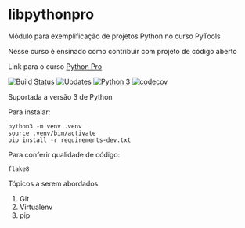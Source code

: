 # libpythonpro
Módulo para exemplificação de projetos Python no curso PyTools

Nesse curso é ensinado como contribuir com projeto de código aberto

Link para o curso [Python Pro](https://www.python.pro.br/)

[![Build Status](https://app.travis-ci.com/JPS-TechEad/libpythonpro.svg?branch=main)](https://app.travis-ci.com/JPS-TechEad/libpythonpro)
[![Updates](https://pyup.io/repos/github/JPS-TechEad/libpythonpro/shield.svg)](https://pyup.io/repos/github/JPS-TechEad/libpythonpro/)
[![Python 3](https://pyup.io/repos/github/JPS-TechEad/libpythonpro/python-3-shield.svg)](https://pyup.io/repos/github/JPS-TechEad/libpythonpro/)
[![codecov](https://codecov.io/gh/JPS-TechEad/libpythonpro/branch/main/graph/badge.svg?token=SHFOSPB6LO)](https://codecov.io/gh/JPS-TechEad/libpythonpro)

Suportada a versão 3 de Python

Para instalar:

```console
python3 -m venv .venv
source .venv/bim/activate
pip install -r requirements-dev.txt
```
Para conferir qualidade de código:

```console
flake8

````

Tópicos a serem abordados:

1. Git
2. Virtualenv
3. pip